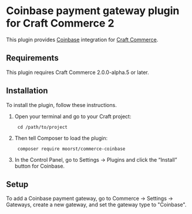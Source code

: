 Coinbase payment gateway plugin for Craft Commerce 2
=======================

This plugin provides [Coinbase](https://commerce.coinbase.com/) integration for [Craft Commerce](https://craftcommerce.com/).

## Requirements

This plugin requires Craft Commerce 2.0.0-alpha.5 or later.

## Installation

To install the plugin, follow these instructions.

1. Open your terminal and go to your Craft project:

        cd /path/to/project

2. Then tell Composer to load the plugin:

        composer require moorst/commerce-coinbase

3. In the Control Panel, go to Settings → Plugins and click the “Install” button for Coinbase.

## Setup

To add a Coinbase payment gateway, go to Commerce → Settings → Gateways, create a new gateway, and set the gateway type to "Coinbase".

